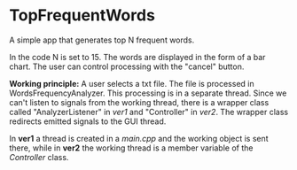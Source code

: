 # TopFrequentWords
A simple app that generates top N frequent words.

In the code N is set to 15.
The words are displayed in the form of a bar chart.
The user can control processing with the "cancel" button.

**Working principle:**
A user selects a txt file. The file is processed in WordsFrequencyAnalyzer. 
This processing is in a separate thread.
Since we can't listen to signals from the working thread, there is a wrapper class called "AnalyzerListener" in *ver1* and "Controller" in *ver2*.
The wrapper class redirects emitted signals to the GUI thread.



In **ver1** a thread is created in a *main.cpp* and the working object is sent there, while in **ver2**  the working thread is a member variable of the *Controller* class.


